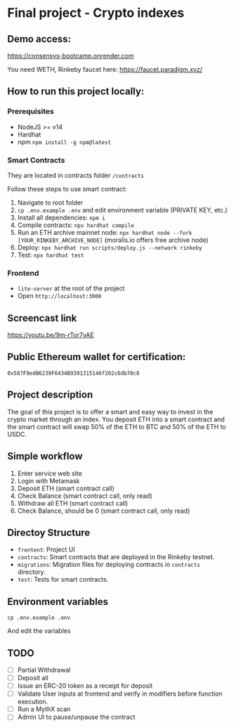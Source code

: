 # Final project - Crypto indexes

## Demo access:
https://consensys-bootcamp.onrender.com

You need WETH, Rinkeby faucet here: https://faucet.paradigm.xyz/

## How to run this project locally:

### Prerequisites

* NodeJS >= v14
* Hardhat
* npm `npm install -g npm@latest`

### Smart Contracts

They are located in contracts folder `/contracts`

Follow these steps to use smart contract:
1. Navigate to root folder
2. `cp .env.example .env` and edit environment variable (PRIVATE KEY, etc.)
3. Install all dependencies: `npm i`
4. Compile contracts: `npx hardhat compile`
5. Run an ETH archive mainnet node: `npx hardhat node --fork [YOUR_RINKEBY_ARCHIVE_NODE]` (moralis.io offers free archive node)
6. Deploy: `npx hardhat run scripts/deploy.js --network rinkeby`
7. Test: `npx hardhat test`

### Frontend

* `lite-server` at the root of the project
* Open `http://localhost:3000`

## Screencast link

https://youtu.be/9m-rTor7vAE

## Public Ethereum wallet for certification:

`0x587F9edB6239F6434B9391315146f202c6db70c8`

## Project description

The goal of this project is to offer a smart and easy way to invest in the crypto market through an index.
You deposit ETH into a smart contract and the smart contract will swap 50% of the ETH to BTC and 50% of the ETH to USDC.

## Simple workflow

1. Enter service web site
2. Login with Metamask
3. Deposit ETH (smart contract call)
4. Check Balance (smart contract call, only read)
5. Withdraw all ETH (smart contract call)
5. Check Balance, should be 0 (smart contract call, only read)

## Directoy Structure

- `frontent`: Project UI
- `contracts`: Smart contracts that are deployed in the Rinkeby testnet.
- `migrations`: Migration files for deploying contracts in `contracts` directory.
- `test`: Tests for smart contracts.

## Environment variables

```
cp .env.example .env
```
And edit the variables

## TODO

- [ ] Partial Withdrawal
- [ ] Deposit all
- [ ] Issue an ERC-20 token as a receipt for deposit
- [ ] Validate User inputs at frontend and verify in modifiers before function execution.
- [ ] Run a MythX scan
- [ ] Admin UI to pause/unpause the contract
